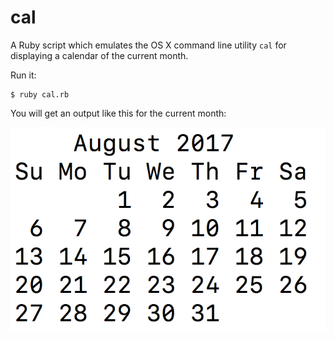 # cal

A Ruby script which emulates the OS X command line utility `cal` for displaying a calendar of the current month.

Run it:

```
$ ruby cal.rb
```

You will get an output like this for the current month:

![](cal.png)
